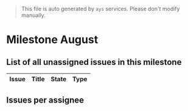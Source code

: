 > This file is auto generated by `ays` services. Please don't modify manually.

# Milestone August

## List of all unassigned issues in this milestone

|Issue|Title|State|Type|
|-----|-----|-----|---|


## Issues per assignee


